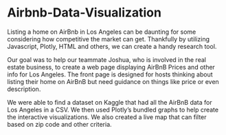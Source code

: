 # Airbnb-Data-Visualization

  Listing a home on AirBnb in Los Angeles can be daunting for some considering how competitive the market can get. Thankfully by utilizing Javascript, Plotly, HTML and others, we can create a handy research tool. 
  
 Our goal was to help our teammate Joshua, who is involved in the real estate business, to create a web page displaying AirBnB Prices and other info for Los Angeles. The front page is designed for hosts thinking about listing their home on AirBnB but need guidance on things like price or even description. 

  We were able to find a dataset on Kaggle that had all the AirBnB data for Los Angeles in a CSV. We then used Plotly’s bundled graphs to help create the interactive visualizations. We also created a live map that can filter based on zip code and other criteria. 
